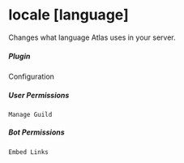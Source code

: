 # locale [language]

Changes what language Atlas uses in your server.
			

##### Plugin
Configuration


##### User Permissions
`Manage Guild`


##### Bot Permissions
`Embed Links`